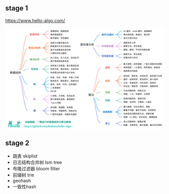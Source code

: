 ## stage 1

https://www.hello-algo.com/

![alt text](assets/README/image.png)


## stage 2

- 跳表 skiplist
- 日志结构合并树 lsm tree
- 布隆过滤器 bloom filter
- 前缀树 trie
- geohash
- 一致性hash

